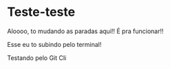 # Teste-teste

Aloooo, to mudando as paradas aqui!! É pra funcionar!!

Esse eu to subindo pelo terminal!

Testando pelo Git Cli